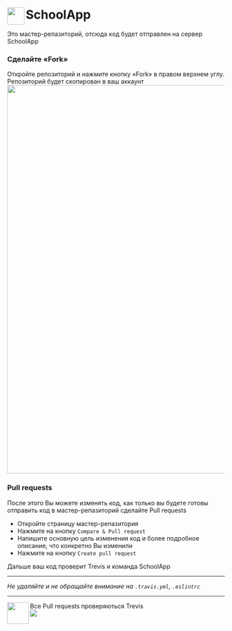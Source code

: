 # <img align="left" alt="" width="40" height="40" src='https://schoolapp.ru/image/logo.png'/> SchoolApp

Это мастер-репазиторий, отсюда код будет отправлен на сервер SchoolApp

### Сделайте «Fork»
Откройте репозиторий и нажмите кнопку «Fork» в правом верхнем углу. Репозиторий будет скопирован в ваш аккаунт<br>
<img width="900" alt="" src='https://schoolapp.ru/image/github/Fork.jpg'/>

### Pull requests
После этого Вы можете изменять код, как только вы будете готовы отправить код в мастер-репазиторий сделайте Pull requests

* Откройте страницу мастер-репазитория 
* Нажмите на кнопку `Compare & Pull request`
* Напишите основную цель изменения код и более подробное описание, что конкретно Вы изменили
* Нажмите на кнопку `Create pull request`

Дальше ваш код проверит Trevis и команда SchoolApp

---

_Не удаляйте и не обращайте внимание на `.travis.yml`, `.eslintrc`_

---

<img align="left" width="50" height="50" src="https://avatars0.githubusercontent.com/ml/4?s=82&v=4">

Все Pull requests проверяються Trevis<br><img src='https://travis-ci.com/Dmitriy-407/schoolappHtml.svg?token=gkxM7FB6kn46wpATu1YC&branch=master'/>
